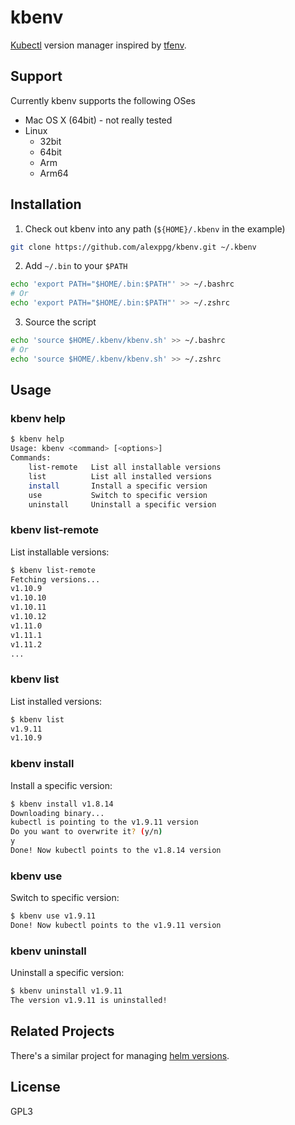 # kbenv
[Kubectl](https://kubernetes.io/docs/tasks/tools/install-kubectl/) version
manager inspired by [tfenv](https://github.com/tfutils/tfenv/).

## Support
Currently kbenv supports the following OSes
- Mac OS X (64bit) - not really tested
- Linux
  - 32bit
  - 64bit
  - Arm
  - Arm64

## Installation
1. Check out kbenv into any path (`${HOME}/.kbenv` in the example)

```bash
git clone https://github.com/alexppg/kbenv.git ~/.kbenv
```

2. Add `~/.bin` to your `$PATH`

```bash
echo 'export PATH="$HOME/.bin:$PATH"' >> ~/.bashrc
# Or
echo 'export PATH="$HOME/.bin:$PATH"' >> ~/.zshrc
```

3. Source the script
```bash
echo 'source $HOME/.kbenv/kbenv.sh' >> ~/.bashrc
# Or
echo 'source $HOME/.kbenv/kbenv.sh' >> ~/.zshrc
```

## Usage
### kbenv help

``` bash
$ kbenv help
Usage: kbenv <command> [<options>]
Commands:
    list-remote   List all installable versions
    list          List all installed versions
    install       Install a specific version
    use           Switch to specific version
    uninstall     Uninstall a specific version
```

### kbenv list-remote
List installable versions:

```bash
$ kbenv list-remote
Fetching versions...
v1.10.9
v1.10.10
v1.10.11
v1.10.12
v1.11.0
v1.11.1
v1.11.2
...
```

### kbenv list
List installed versions:
```bash
$ kbenv list
v1.9.11
v1.10.9
```

### kbenv install
Install a specific version:

```bash
$ kbenv install v1.8.14
Downloading binary...
kubectl is pointing to the v1.9.11 version
Do you want to overwrite it? (y/n)
y
Done! Now kubectl points to the v1.8.14 version
```

### kbenv use
Switch to specific version:

```bash
$ kbenv use v1.9.11
Done! Now kubectl points to the v1.9.11 version
```

### kbenv uninstall
Uninstall a specific version:
```bash
$ kbenv uninstall v1.9.11
The version v1.9.11 is uninstalled!
```

## Related Projects
There's a similar project for managing [helm
versions](https://github.com/alexppg/helmenv).

## License
GPL3
